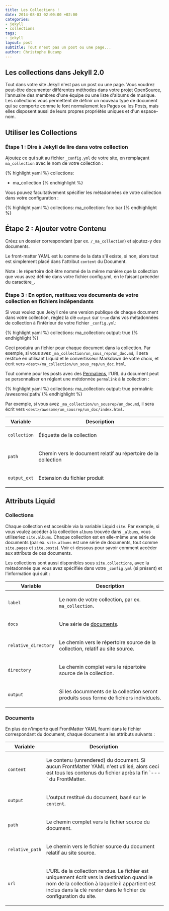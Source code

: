 ```yaml
---
title: Les Collections !
date: 2014-08-03 02:00:00 +02:00
categories:
- jekyll
- collections
tags:
- jekyll
layout: post
subtitle: Tout n'est pas un post ou une page...
author: Christophe Ducamp
---
```


## Les collections dans Jekyll 2.0

Tout dans votre site Jekyll n'est pas un post ou une page. Vous voudrez peut-être documenter différentes méthodes dans votre projet OpenSource, l'annuaire des membres d'une équipe ou une liste d'albums de musique. 
Les collections vous permettent de définir un nouveau type de document qui se comporte comme le font normalement les Pages ou les Posts, mais elles disposent aussi de leurs propres propriétés uniques et d'un espace-nom.

## Utiliser les Collections 

### Étape 1 : Dire à Jekyll de lire dans votre collection

Ajoutez ce qui suit au fichier `_config.yml` de votre site, en remplaçant `ma_collection` avec le nom de votre collection :

{% highlight yaml %}
collections:
- ma_collection
{% endhighlight %}

Vous pouvez facultativement spécifier les métadonnées de votre collection dans votre configuration : 

{% highlight yaml %}
collections:
  ma_collection:
    foo: bar
{% endhighlight %} 

## Étape 2 : Ajouter votre Contenu

Créez un dossier correspondant (par ex. `/_ma_collection`) et ajoutez-y des documents.

Le front-matter YAML est lu comme de la data s'il existe, si non, alors tout est simplement placé dans l'attribut `content` du Document.

Note : le répertoire doit être nommé de la même manière que la collection que vous avez définie dans votre fichier config.yml, en le faisant précéder du caractère`_`.

### Étape 3 : En option, restituez vos documents de votre collection en fichiers indépendants


Si vous voulez que Jekyll crée une version publique de chaque document dans votre collection, réglez la clé `output` sur `true` dans vos métadonnées de collection à l'intérieur de votre fichier  `_config.yml`:

{% highlight yaml %}
collections:
  ma_collection:
    output: true
{% endhighlight %}

Ceci produira un fichier pour chaque document dans la collection.
Par exemple, si vous avez `_ma_collection/un_sous_rep/un_doc.md`,
il sera restitué en utilisant Liquid et le convertisseur Markdown de votre choix, et écrit vers `<dest>/ma_collection/un_sous_rep/un_doc.html`.



Tout comme pour les posts avec des [Permaliens](http://jekyllrb.com/docs/permalinks/), l'URL du document peut se personnaliser en réglant une métdonnée `permalink` à la collection :

{% highlight yaml %}
collections:
  ma_collection:
    output: true
    permalink: /awesome/:path/
{% endhighlight %}

Par exemple, si vous avez `_ma_collection/un_sousrep/un_doc.md`, il sera écrit vers `<dest>/awesome/un_sousrep/un_doc/index.html`.

<div class="mobile-side-scroller">
<table>
  <thead>
    <tr>
      <th>Variable</th>
      <th>Description</th>
    </tr>
  </thead>
  <tbody>
    <tr>
      <td>
        <p><code>collection</code></p>
      </td>
      <td>
        <p>Étiquette de la collection</p>
      </td>
    </tr>
    <tr>
      <td>
        <p><code>path</code></p>
      </td>
      <td>
        <p>Chemin vers le document relatif au répertoire de la collection</p>
      </td>
    </tr>
    <tr>
      <td>
        <p><code>output_ext</code></p>
      </td>
      <td>
        <p>Extension du fichier produit</p>
      </td>
    </tr>
  </tbody>
</table>
</div>

## Attributs Liquid

### Collections

Chaque collection est accesible via la variable Liquid `site`. Par exemple, si vous voulez accéder à la collection `albums` trouvée dans `_albums`, vous utiliseriez `site.albums`. Chaque collection est en elle-même une série de documents (par ex. `site.albums` est une série de documents, tout comme `site.pages` et `site.posts`). Voir ci-dessous pour savoir comment accéder aux attributs de ces documents.

Les collections sont aussi disponibles sous `site.collections`, avec la métadonnée que vous avez spécifiée dans votre `_config.yml` (si présent) et l'information qui suit : 

<div class="mobile-side-scroller">
<table>
  <thead>
    <tr>
      <th>Variable</th>
      <th>Description</th>
    </tr>
  </thead>
  <tbody>
    <tr>
      <td>
        <p><code>label</code></p>
      </td>
      <td>
        <p>
          Le nom de votre collection, par ex. <code>ma_collection</code>.
        </p>
      </td>
    </tr>
    <tr>
      <td>
        <p><code>docs</code></p>
      </td>
      <td>
        <p>
          Une série de <a href="#documents">documents</a>.
        </p>
      </td>
    </tr>
    <tr>
      <td>
        <p><code>relative_directory</code></p>
      </td>
      <td>
        <p>
          Le chemin vers le répertoire source de la collection, relatif au site source.
        </p>
      </td>
    </tr>
    <tr>
      <td>
        <p><code>directory</code></p>
      </td>
      <td>
        <p>
          Le chemin complet vers le répertoire source de la collection.
        </p>
      </td>
    </tr>
    <tr>
      <td>
        <p><code>output</code></p>
      </td>
      <td>
        <p>
          Si les documments de la collection seront produits sous forme de fichiers individuels.
        </p>
      </td>
    </tr>
  </tbody>
</table>
</div>


### Documents

En plus de n'importe quel FrontMatter YAML fourni dans le fichier correspondant du document, chaque document a les attributs suivants : 

<div class="mobile-side-scroller">
<table>
  <thead>
    <tr>
      <th>Variable</th>
      <th>Description</th>
    </tr>
  </thead>
  <tbody>
    <tr>
      <td>
        <p><code>content</code></p>
      </td>
      <td>
        <p>
          Le contenu (unrendered) du document. Si aucun FrontMatter YAML n'est utilisé, alors ceci est tous les contenus du fichier après la fin `---` du FrontMatter.
        </p>
      </td>
    </tr>
    <tr>
      <td>
        <p><code>output</code></p>
      </td>
      <td>
        <p>
          L'output restitué du document, basé sur le  <code>content</code>.
        </p>
      </td>
    </tr>
    <tr>
      <td>
        <p><code>path</code></p>
      </td>
      <td>
        <p>
          Le chemin complet vers le fichier source du document.
        </p>
      </td>
    </tr>
    <tr>
      <td>
        <p><code>relative_path</code></p>
      </td>
      <td>
        <p>
          Le chemin vers le fichier source du document relatif au site source.
        </p>
      </td>
    </tr>
    <tr>
      <td>
        <p><code>url</code></p>
      </td>
      <td>
        <p>
          L'URL de la collection rendue. Le fichier est uniquement écrit vers la destination quand le nom de la collection à laquelle il appartient est inclus dans la clé <code>render</code> dans le fichier de configuration du site.
        </p>
      </td>
    </tr>
  </tbody>
</table>
</div>





